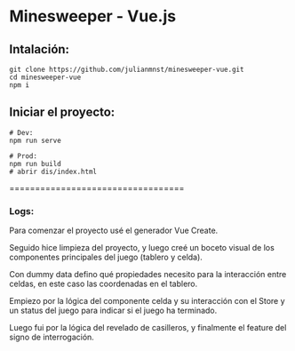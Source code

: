 # Minesweeper - Vue.js
## Intalación:
```
git clone https://github.com/julianmnst/minesweeper-vue.git
cd minesweeper-vue
npm i
```

## Iniciar el proyecto:
```
# Dev:
npm run serve

# Prod:
npm run build
# abrir dis/index.html
```
==================================


### Logs:

Para comenzar el proyecto usé el generador Vue Create.

Seguido hice limpieza del proyecto, y luego creé un boceto visual de los componentes principales del juego (tablero y celda).

Con dummy data defino qué propiedades necesito para la interacción entre celdas, en este caso las coordenadas en el tablero.

Empiezo por la lógica del componente celda y su interacción con el Store y un status del juego para indicar si el juego ha terminado.

Luego fui por la lógica del revelado de casilleros, y finalmente el feature del signo de interrogación.